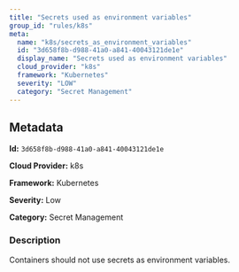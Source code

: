 ```yaml
---
title: "Secrets used as environment variables"
group_id: "rules/k8s"
meta:
  name: "k8s/secrets_as_environment_variables"
  id: "3d658f8b-d988-41a0-a841-40043121de1e"
  display_name: "Secrets used as environment variables"
  cloud_provider: "k8s"
  framework: "Kubernetes"
  severity: "LOW"
  category: "Secret Management"
---
```

## Metadata

**Id:** `3d658f8b-d988-41a0-a841-40043121de1e`

**Cloud Provider:** k8s

**Framework:** Kubernetes

**Severity:** Low

**Category:** Secret Management

### Description

 Containers should not use secrets as environment variables.
